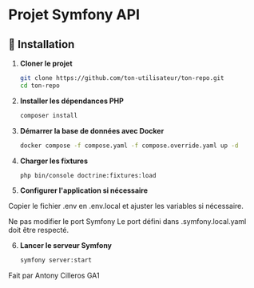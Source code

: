 # Projet Symfony API

## 🚀 Installation

1. **Cloner le projet**
   ```sh
   git clone https://github.com/ton-utilisateur/ton-repo.git
   cd ton-repo

2. **Installer les dépendances PHP**
   ```sh
   composer install

3. **Démarrer la base de données avec Docker**
   ```sh
   docker compose -f compose.yaml -f compose.override.yaml up -d

4. **Charger les fixtures**
   ```sh
   php bin/console doctrine:fixtures:load

5. **Configurer l'application si nécessaire**

Copier le fichier .env en .env.local et ajuster les variables si nécessaire.

Ne pas modifier le port Symfony
Le port défini dans .symfony.local.yaml doit être respecté.

6. **Lancer le serveur Symfony**
    ```sh
   symfony server:start

Fait par Antony Cilleros GA1
